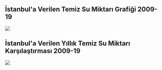 ## İstanbul'a Verilen Temiz Su Miktarı Grafiği 2009-19
![](https://i.ibb.co/Lds1LPk/stanbula-Verilen-Temiz-Su-Miktari.png)

## İstanbul'a Verilen Yıllık Temiz Su Miktarı Karşılaştırması 2009-19
![](https://i.ibb.co/PWMGsJp/stanbula-Verilen-Temiz-Su-Miktari-Y-ll-k.png)
